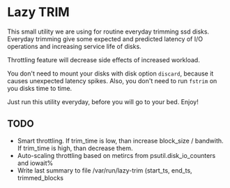 # Lazy TRIM

This small utility we are using for routine everyday trimming ssd disks.
Everyday trimming give some expected and predicted latency of I/O operations and increasing service life of disks.

Throttling feature will decrease side effects of increased workload.

You don't need to mount your disks with disk option `discard`, because it causes unexpected latency spikes.
Also, you don't need to run `fstrim` on you disks time to time.

Just run this utility everyday, before you will go to your bed.
Enjoy!

## TODO
* Smart throttling. If trim_time is low, than increase block_size / bandwith. If trim_time is high, than decrease them.
* Auto-scaling throttling based on metircs from psutil.disk_io_counters and iowait%
* Write last summary to file /var/run/lazy-trim (start_ts, end_ts, trimmed_blocks
